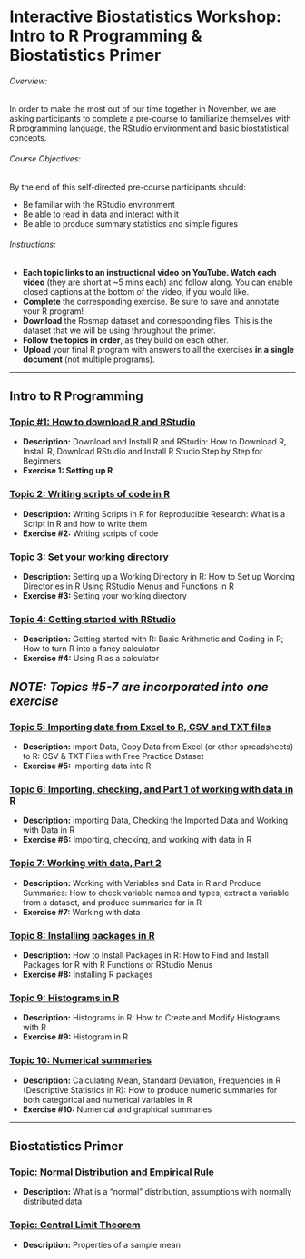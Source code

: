 # Interactive Biostatistics Workshop: Intro to R Programming & Biostatistics Primer

###### Overview: 
In order to make the most out of our time together in November, we are asking participants to complete a pre-course to familiarize themselves with R programming language, the RStudio environment and basic biostatistical concepts.  

###### Course Objectives: 	
By the end of this self-directed pre-course participants should: 
-	Be familiar with the RStudio environment
-	Be able to read in data and interact with it
-	Be able to produce summary statistics and simple figures

###### Instructions:
-	**Each topic links to an instructional video on YouTube. Watch each video** (they are short at ~5 mins each) and follow along. You can enable closed captions at the bottom of the video, if you would like.
-	**Complete** the corresponding exercise. Be sure to save and annotate your R program!
- **Download** the Rosmap dataset and corresponding files. This is the dataset that we will be using throughout the primer.
-	**Follow the topics in order**, as they build on each other.
-	**Upload** your final R program with answers to all the exercises **in a single document** (not multiple programs).  

----------------------------------------------------------------------------------------------------------------------------

## Intro to R Programming

### [Topic #1: How to download R and RStudio](https://youtu.be/cX532N_XLIs)
- **Description:** Download and Install R and RStudio: How to Download R, Install R, Download RStudio and Install R Studio Step by Step for Beginners
- **Exercise 1: Setting up R**

### [Topic 2: Writing scripts of code in R](https://youtu.be/qqz_D1vzS5M)
- **Description:** Writing Scripts in R for Reproducible Research: What is a Script in R and how to write them	
- **Exercise #2:** Writing scripts of code

### [Topic 3: Set your working directory](https://youtu.be/OJ4WBjV5o1I)
- **Description:** Setting up a Working Directory in R: How to Set up Working Directories in R Using RStudio Menus and Functions in R	
- **Exercise #3:** Setting your working directory

### [Topic 4: Getting started with RStudio](https://youtu.be/UYclmg1_KLk)
- **Description:** Getting started with R: Basic Arithmetic and Coding in R; How to turn R into a fancy calculator	
- **Exercise #4:** Using R as a calculator

## ***NOTE: Topics #5-7 are incorporated into one exercise***

### [Topic 5: Importing data from Excel to R, CSV and TXT files](https://youtu.be/qPk0YEKhqB8)
- **Description:** Import Data, Copy Data from Excel (or other spreadsheets) to R: CSV & TXT Files with Free Practice Dataset
- **Exercise #5:** Importing data into R

### [Topic 6: Importing, checking, and Part 1 of working with data in R](https://youtu.be/U4-RnTW5dfw)
- **Description:** Importing Data, Checking the Imported Data and Working with Data in R	
- **Exercise #6:** Importing, checking, and working with data in R

### [Topic 7: Working with data, Part 2](https://youtu.be/1BcGnHwUT6k)
- **Description:** Working with Variables and Data in R and Produce Summaries: How to check variable names and types, extract a variable from a dataset, and produce summaries for in R	
- **Exercise #7:** Working with data

### [Topic 8: Installing packages in R](https://youtu.be/3RWb5U3X-T8)
- **Description:** How to Install Packages in R: How to Find and Install Packages for R with R Functions or RStudio Menus
- **Exercise #8:** Installing R packages

### [Topic 9: Histograms in R](https://youtu.be/Hj1pgap4UOY)
- **Description:** Histograms in R: How to Create and Modify Histograms with R	
- **Exercise #9:** Histogram in R

### [Topic 10: Numerical summaries](https://youtu.be/ACWuV16tdhY) 
- **Description:** Calculating Mean, Standard Deviation, Frequencies in R (Descriptive Statistics in R): How to produce numeric summaries for both categorical and numerical variables in R
- **Exercise #10:** Numerical and graphical summaries

---------------------------------------------------------------------------------

## Biostatistics Primer

### [Topic: Normal Distribution and Empirical Rule](https://youtu.be/zUnC1CV4FAc)
- **Description:** What is a “normal” distribution, assumptions with normally distributed data	

### [Topic: Central Limit Theorem](https://youtu.be/horm4zWU-vA)
- **Description:** Properties of a sample mean	
